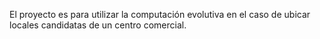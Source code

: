 El proyecto es para utilizar la computación evolutiva en el caso de ubicar locales candidatas de un centro comercial.
